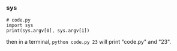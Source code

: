 ### sys
```
# code.py
import sys
print(sys.argv[0], sys.argv[1])
```

then in a terminal, `python code.py 23` will print "code.py" and "23".